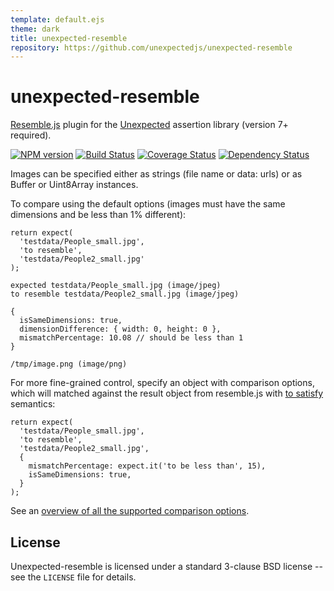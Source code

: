 ```yaml
---
template: default.ejs
theme: dark
title: unexpected-resemble
repository: https://github.com/unexpectedjs/unexpected-resemble
---
```


# unexpected-resemble

[Resemble.js](http://huddle.github.io/Resemble.js/) plugin for the [Unexpected](https://unexpectedjs.github.io/) assertion library (version 7+ required).

[![NPM version](https://badge.fury.io/js/unexpected-resemble.svg)](http://badge.fury.io/js/unexpected-resemble)
[![Build Status](https://travis-ci.org/unexpectedjs/unexpected-resemble.svg?branch=master)](https://travis-ci.org/unexpectedjs/unexpected-resemble)
[![Coverage Status](https://coveralls.io/repos/unexpectedjs/unexpected-resemble/badge.svg)](https://coveralls.io/r/unexpectedjs/unexpected-resemble)
[![Dependency Status](https://david-dm.org/unexpectedjs/unexpected-resemble.svg)](https://david-dm.org/unexpectedjs/unexpected-resemble)

Images can be specified either as strings (file name or data: urls) or as Buffer or Uint8Array instances.

To compare using the default options (images must have the same dimensions and be less than 1% different):

```javascript#async:true
return expect(
  'testdata/People_small.jpg',
  'to resemble',
  'testdata/People2_small.jpg'
);
```

```output
expected testdata/People_small.jpg (image/jpeg)
to resemble testdata/People2_small.jpg (image/jpeg)

{
  isSameDimensions: true,
  dimensionDifference: { width: 0, height: 0 },
  mismatchPercentage: 10.08 // should be less than 1
}

/tmp/image.png (image/png)
```

For more fine-grained control, specify an object with comparison options,
which will matched against the result object from resemble.js with [to
satisfy](https://unexpectedjs.github.io/assertions/any/to-satisfy/) semantics:

```javascript#async:true
return expect(
  'testdata/People_small.jpg',
  'to resemble',
  'testdata/People2_small.jpg',
  {
    mismatchPercentage: expect.it('to be less than', 15),
    isSameDimensions: true,
  }
);
```

See an [overview of all the supported comparison options](https://github.com/Huddle/Resemble.js).

## License

Unexpected-resemble is licensed under a standard 3-clause BSD license -- see
the `LICENSE` file for details.
